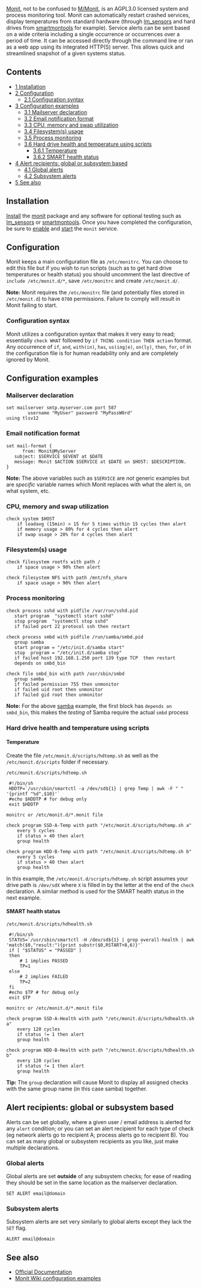 [Monit](https://mmonit.com/monit/), not to be confused to [M/Monit](https://mmonit.com/), is an AGPL3.0 licensed system and process monitoring tool. Monit can automatically restart crashed services, display temperatures from standard hardware (through [lm_sensors](/index.php/Lm_sensors "Lm sensors") and hard drives from [smartmontools](https://www.archlinux.org/packages/?name=smartmontools) for example). Service alerts can be sent based on a wide criteria including a single occurrence or occurrences over a period of time. It can be accessed directly through the command line or ran as a web app using its integrated HTTP(S) server. This allows quick and streamlined snapshot of a given systems status.

## Contents

*   [1 Installation](#Installation)
*   [2 Configuration](#Configuration)
    *   [2.1 Configuration syntax](#Configuration_syntax)
*   [3 Configuration examples](#Configuration_examples)
    *   [3.1 Mailserver declaration](#Mailserver_declaration)
    *   [3.2 Email notification format](#Email_notification_format)
    *   [3.3 CPU, memory and swap utilization](#CPU.2C_memory_and_swap_utilization)
    *   [3.4 Filesystem(s) usage](#Filesystem.28s.29_usage)
    *   [3.5 Process monitoring](#Process_monitoring)
    *   [3.6 Hard drive health and temperature using scripts](#Hard_drive_health_and_temperature_using_scripts)
        *   [3.6.1 Temperature](#Temperature)
        *   [3.6.2 SMART health status](#SMART_health_status)
*   [4 Alert recipients: global or subsystem based](#Alert_recipients:_global_or_subsystem_based)
    *   [4.1 Global alerts](#Global_alerts)
    *   [4.2 Subsystem alerts](#Subsystem_alerts)
*   [5 See also](#See_also)

## Installation

[Install](/index.php/Install "Install") the [monit](https://www.archlinux.org/packages/?name=monit) package and any software for optional testing such as [lm_sensors](https://www.archlinux.org/packages/?name=lm_sensors) or [smartmontools](https://www.archlinux.org/packages/?name=smartmontools). Once you have completed the configuration, be sure to [enable](/index.php/Enable "Enable") and [start](/index.php/Start "Start") the `monit` service.

## Configuration

Monit keeps a main configuration file as `/etc/monitrc`. You can choose to edit this file but if you wish to run scripts (such as to get hard drive temperatures or health status) you should uncomment the last directive of `include /etc/monit.d/*`, save `/etc/monitrc` and create `/etc/monit.d/`.

**Note:** Monit requires the `/etc/monitrc` file (and potentially files stored in `/etc/monit.d`) to have `0700` permissions. Failure to comply will result in Monit failing to start.

### Configuration syntax

Monit utilizes a configuration syntax that makes it very easy to read; essentially `check WHAT` followed by `if THING condition THEN action` format. Any occurrence of `if`, `and`, `with(in)`, `has`, `us(ing|e)`, `on(ly)`, `then`, `for`, `of` in the configuration file is for human readability only and are completely ignored by Monit.

## Configuration examples

### Mailserver declaration

```
set mailserver smtp.myserver.com port 587
        username "MyUser" password "MyPassW0rd"
using tlsv12
```

### Email notification format

```
set mail-format {
      from: Monit@MyServer
   subject: $SERVICE $EVENT at $DATE
   message: Monit $ACTION $SERVICE at $DATE on $HOST: $DESCRIPTION.
} 
```

**Note:** The above variables such as `$SERVICE` are *not* generic examples but are *specific* variable names which Monit replaces with what the alert is, on what system, etc.

### CPU, memory and swap utilization

```
check system $HOST
    if loadavg (15min) > 15 for 5 times within 15 cycles then alert
    if memory usage > 80% for 4 cycles then alert
    if swap usage > 20% for 4 cycles then alert
```

### Filesystem(s) usage

```
check filesystem rootfs with path /
    if space usage > 90% then alert

check filesystem NFS with path /mnt/nfs_share
    if space usage > 90% then alert
```

### Process monitoring

```
check process sshd with pidfile /var/run/sshd.pid
   start program  "systemctl start sshd"
   stop program  "systemctl stop sshd"
   if failed port 22 protocol ssh then restart
```

```
check process smbd with pidfile /run/samba/smbd.pid
   group samba
   start program = "/etc/init.d/samba start"
   stop  program = "/etc/init.d/samba stop"
   if failed host 192.168.1.250 port 139 type TCP  then restart
   depends on smbd_bin

check file smbd_bin with path /usr/sbin/smbd
   group samba
   if failed permission 755 then unmonitor
   if failed uid root then unmonitor
   if failed gid root then unmonitor
```

**Note:** For the above [samba](https://www.archlinux.org/packages/?name=samba) example, the first block has `depends on smbd_bin`, this makes the *testing* of Samba require the actual `smbd` process

### Hard drive health and temperature using scripts

#### Temperature

Create the file `/etc/monit.d/scripts/hdtemp.sh` as well as the `/etc/monit.d/scripts` folder if necessary.

 `/etc/monit.d/scripts/hdtemp.sh` 
```
 #!/bin/sh
 HDDTP=`/usr/sbin/smartctl -a /dev/sd${1} | grep Temp | awk -F " " '{printf "%d",$10}'`
 #echo $HDDTP # for debug only
 exit $HDDTP
```
 `monitrc or /etc/monit.d/*.monit file` 
```
check program SSD-A-Temp with path "/etc/monit.d/scripts/hdtemp.sh a"
    every 5 cycles
    if status > 40 then alert
    group health

check program HDD-B-Temp with path "/etc/monit.d/scripts/hdtemp.sh b"
    every 5 cycles
    if status > 40 then alert
    group health
```

In this example, the `/etc/monit.d/scripts/hdtemp.sh` script assumes your drive path is `/dev/sdX` where `X` is filled in by the letter at the end of the `check` declaration. A similar method is used for the SMART health status in the next example.

#### SMART health status

 `/etc/monit.d/scripts/hdhealth.sh` 
```
 #!/bin/sh
 STATUS=`/usr/sbin/smartctl -H /dev/sd${1} | grep overall-health | awk 'match($0,"result:"){print substr($0,RSTART+8,6)}'`
 if [ "$STATUS" = "PASSED" ] 
 then
     # 1 implies PASSED
     TP=1
 else 
     # 2 implies FAILED
     TP=2
 fi
 #echo $TP # for debug only
 exit $TP
```
 `monitrc or /etc/monit.d/*.monit file` 
```
check program SSD-A-Health with path "/etc/monit.d/scripts/hdhealth.sh a"
    every 120 cycles
    if status != 1 then alert
    group health

check program HDD-B-Health with path "/etc/monit.d/scripts/hdhealth.sh b"
    every 120 cycles
    if status != 1 then alert
    group health
```

**Tip:** The `group` declaration will cause Monit to display all assigned checks with the same group name (in this case samba) together.

## Alert recipients: global or subsystem based

Alerts can be set globally, where a given user / email address is alerted for any `alert` condition; or you can set an alert recipient for each type of check (eg network alerts go to recipient A; process alerts go to recipient B). You can set as many global or subsystem recipients as you like, just make multiple declarations.

### Global alerts

Global alerts are set **outside** of any subsystem checks; for ease of reading they should be set in the same location as the mailserver declaration.

```
SET ALERT email@domain

```

### Subsystem alerts

Subsystem alerts are set very similarly to global alerts except they lack the `SET` flag.

```
ALERT email@domain

```

## See also

*   [Official Documentation](https://mmonit.com/monit/documentation/monit.html)
*   [Monit Wiki configuration examples](https://mmonit.com/wiki/Monit/ConfigurationExamples)